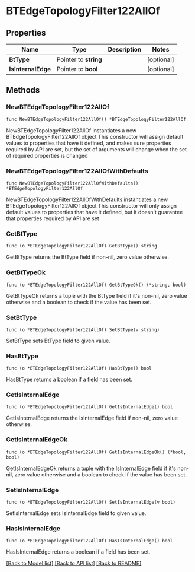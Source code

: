 # BTEdgeTopologyFilter122AllOf

## Properties

Name | Type | Description | Notes
------------ | ------------- | ------------- | -------------
**BtType** | Pointer to **string** |  | [optional] 
**IsInternalEdge** | Pointer to **bool** |  | [optional] 

## Methods

### NewBTEdgeTopologyFilter122AllOf

`func NewBTEdgeTopologyFilter122AllOf() *BTEdgeTopologyFilter122AllOf`

NewBTEdgeTopologyFilter122AllOf instantiates a new BTEdgeTopologyFilter122AllOf object
This constructor will assign default values to properties that have it defined,
and makes sure properties required by API are set, but the set of arguments
will change when the set of required properties is changed

### NewBTEdgeTopologyFilter122AllOfWithDefaults

`func NewBTEdgeTopologyFilter122AllOfWithDefaults() *BTEdgeTopologyFilter122AllOf`

NewBTEdgeTopologyFilter122AllOfWithDefaults instantiates a new BTEdgeTopologyFilter122AllOf object
This constructor will only assign default values to properties that have it defined,
but it doesn't guarantee that properties required by API are set

### GetBtType

`func (o *BTEdgeTopologyFilter122AllOf) GetBtType() string`

GetBtType returns the BtType field if non-nil, zero value otherwise.

### GetBtTypeOk

`func (o *BTEdgeTopologyFilter122AllOf) GetBtTypeOk() (*string, bool)`

GetBtTypeOk returns a tuple with the BtType field if it's non-nil, zero value otherwise
and a boolean to check if the value has been set.

### SetBtType

`func (o *BTEdgeTopologyFilter122AllOf) SetBtType(v string)`

SetBtType sets BtType field to given value.

### HasBtType

`func (o *BTEdgeTopologyFilter122AllOf) HasBtType() bool`

HasBtType returns a boolean if a field has been set.

### GetIsInternalEdge

`func (o *BTEdgeTopologyFilter122AllOf) GetIsInternalEdge() bool`

GetIsInternalEdge returns the IsInternalEdge field if non-nil, zero value otherwise.

### GetIsInternalEdgeOk

`func (o *BTEdgeTopologyFilter122AllOf) GetIsInternalEdgeOk() (*bool, bool)`

GetIsInternalEdgeOk returns a tuple with the IsInternalEdge field if it's non-nil, zero value otherwise
and a boolean to check if the value has been set.

### SetIsInternalEdge

`func (o *BTEdgeTopologyFilter122AllOf) SetIsInternalEdge(v bool)`

SetIsInternalEdge sets IsInternalEdge field to given value.

### HasIsInternalEdge

`func (o *BTEdgeTopologyFilter122AllOf) HasIsInternalEdge() bool`

HasIsInternalEdge returns a boolean if a field has been set.


[[Back to Model list]](../README.md#documentation-for-models) [[Back to API list]](../README.md#documentation-for-api-endpoints) [[Back to README]](../README.md)


